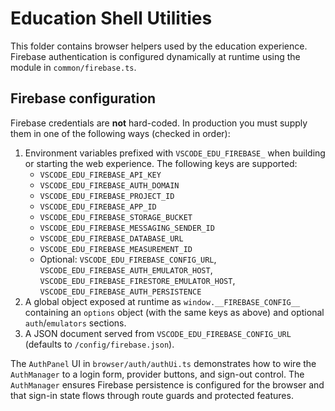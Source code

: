 # Education Shell Utilities

This folder contains browser helpers used by the education experience. Firebase authentication is configured dynamically at runtime using the module in `common/firebase.ts`.

## Firebase configuration

Firebase credentials are **not** hard-coded. In production you must supply them in one of the following ways (checked in order):

1. Environment variables prefixed with `VSCODE_EDU_FIREBASE_` when building or starting the web experience. The following keys are supported:
   - `VSCODE_EDU_FIREBASE_API_KEY`
   - `VSCODE_EDU_FIREBASE_AUTH_DOMAIN`
   - `VSCODE_EDU_FIREBASE_PROJECT_ID`
   - `VSCODE_EDU_FIREBASE_APP_ID`
   - `VSCODE_EDU_FIREBASE_STORAGE_BUCKET`
   - `VSCODE_EDU_FIREBASE_MESSAGING_SENDER_ID`
   - `VSCODE_EDU_FIREBASE_DATABASE_URL`
   - `VSCODE_EDU_FIREBASE_MEASUREMENT_ID`
   - Optional: `VSCODE_EDU_FIREBASE_CONFIG_URL`, `VSCODE_EDU_FIREBASE_AUTH_EMULATOR_HOST`, `VSCODE_EDU_FIREBASE_FIRESTORE_EMULATOR_HOST`, `VSCODE_EDU_FIREBASE_AUTH_PERSISTENCE`
2. A global object exposed at runtime as `window.__FIREBASE_CONFIG__` containing an `options` object (with the same keys as above) and optional `auth`/`emulators` sections.
3. A JSON document served from `VSCODE_EDU_FIREBASE_CONFIG_URL` (defaults to `/config/firebase.json`).

The `AuthPanel` UI in `browser/auth/authUi.ts` demonstrates how to wire the `AuthManager` to a login form, provider buttons, and sign-out control. The `AuthManager` ensures Firebase persistence is configured for the browser and that sign-in state flows through route guards and protected features.
